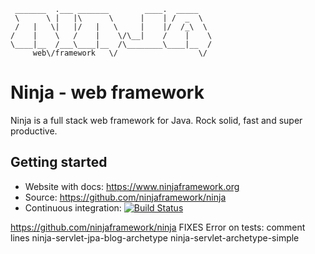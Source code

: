      _______  .___ _______        ____.  _____   
     \      \ |   |\      \      |    | /  _  \  
     /   |   \|   |/   |   \     |    |/  /_\  \ 
    /    |    \   /    |    \/\__|    /    |    \
    \____|__  /___\____|__  /\________\____|__  /
         web\/framework   \/                  \/ 
        


Ninja - web framework
=====================

Ninja is a full stack web framework for Java.
Rock solid, fast and super productive.

Getting started
---------------
- Website with docs: https://www.ninjaframework.org
- Source: https://github.com/ninjaframework/ninja
- Continuous integration: [![Build Status](https://api.travis-ci.org/ninjaframework/ninja.svg)](https://travis-ci.org/ninjaframework/ninja)


https://github.com/ninjaframework/ninja
FIXES
Error on tests: comment lines 
<module>ninja-servlet-jpa-blog-archetype</module>
<module>ninja-servlet-archetype-simple</module>
